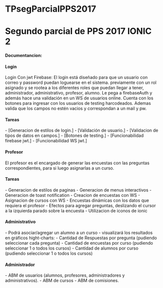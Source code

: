 # TPsegParcialPPS2017
Segundo parcial de PPS 2017 IONIC 2
========================================


<h4>Documentancion:</h4>

 <h4>Login</h4>
Login Con jwt Firebase: El login está diseñado para que un usuario con correo y password puedan loguearse en el sistema.
	previamente con un rol asignado y se rootea a los diferentes roles que puedan llegar a tener, administrador, administrativo, profesor, alumno.
	Le pega a firebaseAuth y además hace una validación en un WS de usuarios online. 
	Cuenta con los botones para ingresar con los usuarios de testing harcodeados.
	Ademas valida que los campos no estén vacios y correspondan a un mail y pw.	

    
<h4>Tareas</h4>
    -	[Generacion de estilos de login.]
    -	[Validación de usuario.]
    -   [Validacion de tipos de datos en campos.]
    -	[Botones de testing.]
    -	[Funcionabilidad firebase jwt.]
	-	[Funcionabilidad WS jwt.]

 <h4>Profesor</h4>
El profesor es el encargado de generar las encuestas con las preguntas correspondientes, para si luego asignarlas a un curso.

 <h4>Tareas</h4>
	-	Generacion de estilos de paginas
	-	Generacion de menus interactivos
	-	Generacion de toast notification
	-	Creacion de encuestas con WS
	-	Asignacion de cursos con WS
	-	Encuestas dinámicas con los datos que requiera el profesor
	-	Efectos para agregar preguntas, deslizando el cursor a la izquierda parado sobre la encuesta
	-	Utilizacion de iconos de ionic
    
 <h4>Administrativo</h4>
	-	Podrá asociar/agregar un alumno a un curso
	-	visualizará los resultados en gráficos hight-charts:
	-	Cantidad de Respuestas por pregunta (pudiendo seleccionar cada pregunta)
	-	Cantidad de encuestas por curso (pudiendo seleccionar 1 o todos los cursos)
	-	Cantidad de alumnos por curso (pudiendo seleccionar 1 o todos los cursos)

 <h4>Administrador</h4>
	-	ABM de usuarios (alumnos, profesores, administradores y administrativos).
	-	ABM de cursos
	-	ABM de comisiones.


